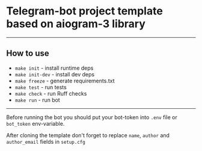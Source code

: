 # Telegram-bot project template based on aiogram-3 library

-----

## How to use

- `make init` - install runtime deps
- `make init-dev` - install dev deps
- `make freeze` - generate requirements.txt
- `make test` - run tests
- `make check` - run Ruff checks
- `make run` - run bot
---
Before running the bot you should put your bot-token into `.env` file
or `bot_token` env-variable.

After cloning the template don't forget to replace `name`, `author` and `author_email` fields in `setup.cfg`
